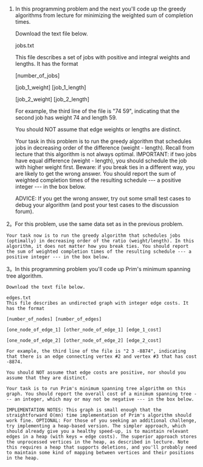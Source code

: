 1. In this programming problem and the next you'll code up the greedy algorithms from lecture for minimizing the weighted sum of completion times.

    Download the text file below.

    jobs.txt

    This file describes a set of jobs with positive and integral weights and lengths. It has the format

    [number_of_jobs]

    [job_1_weight] [job_1_length]

    [job_2_weight] [job_2_length]

    For example, the third line of the file is "74 59", indicating that the second job has weight 74 and length 59.

    You should NOT assume that edge weights or lengths are distinct.

    Your task in this problem is to run the greedy algorithm that schedules jobs in decreasing order of the difference (weight - length). Recall from lecture that this algorithm is not always optimal. IMPORTANT: if two jobs have equal difference (weight - length), you should schedule the job with higher weight first. Beware: if you break ties in a different way, you are likely to get the wrong answer. You should report the sum of weighted completion times of the resulting schedule --- a positive integer --- in the box below.

    ADVICE: If you get the wrong answer, try out some small test cases to debug your algorithm (and post your test cases to the discussion forum).

2。For this problem, use the same data set as in the previous problem.

    Your task now is to run the greedy algorithm that schedules jobs (optimally) in decreasing order of the ratio (weight/length). In this algorithm, it does not matter how you break ties. You should report the sum of weighted completion times of the resulting schedule --- a positive integer --- in the box below.

3。In this programming problem you'll code up Prim's minimum spanning tree algorithm.

    Download the text file below.

    edges.txt
    This file describes an undirected graph with integer edge costs. It has the format

    [number_of_nodes] [number_of_edges]

    [one_node_of_edge_1] [other_node_of_edge_1] [edge_1_cost]

    [one_node_of_edge_2] [other_node_of_edge_2] [edge_2_cost]

    For example, the third line of the file is "2 3 -8874", indicating that there is an edge connecting vertex #2 and vertex #3 that has cost -8874.

    You should NOT assume that edge costs are positive, nor should you assume that they are distinct.

    Your task is to run Prim's minimum spanning tree algorithm on this graph. You should report the overall cost of a minimum spanning tree --- an integer, which may or may not be negative --- in the box below.

    IMPLEMENTATION NOTES: This graph is small enough that the straightforward O(mn) time implementation of Prim's algorithm should work fine. OPTIONAL: For those of you seeking an additional challenge, try implementing a heap-based version. The simpler approach, which should already give you a healthy speed-up, is to maintain relevant edges in a heap (with keys = edge costs). The superior approach stores the unprocessed vertices in the heap, as described in lecture. Note this requires a heap that supports deletions, and you'll probably need to maintain some kind of mapping between vertices and their positions in the heap.